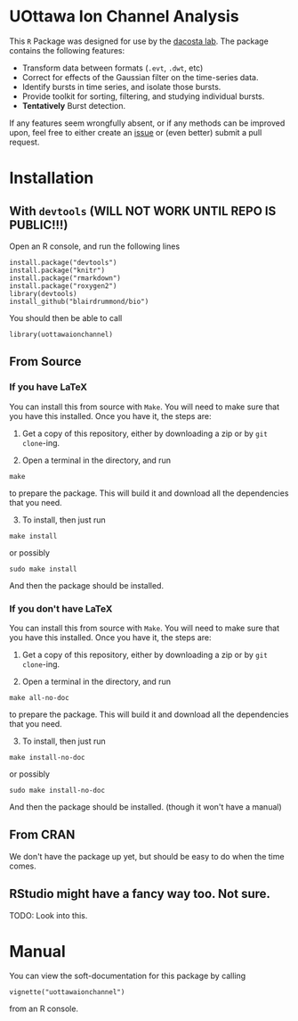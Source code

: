 # UOttawa Ion Channel Analysis

This `R` Package was designed for use by the [dacosta lab](http://www.dacosta.net/). The package contains the following features:

- Transform data between formats (`.evt`, `.dwt`, etc)
- Correct for effects of the Gaussian filter on the time-series data.
- Identify bursts in time series, and isolate those bursts.
- Provide toolkit for sorting, filtering, and studying individual bursts.
- **Tentatively** Burst detection.

If any features seem wrongfully absent, or if any methods can be improved upon, feel free to either create an [issue](https://github.com/blairdrummond/bio/issues) or (even better) submit a pull request.

# Installation

## With `devtools` (**WILL NOT WORK UNTIL REPO IS PUBLIC!!!**)

Open an R console, and run the following lines

```{.R}
install.package("devtools")
install.package("knitr")
install.package("rmarkdown")
install.package("roxygen2")
library(devtools)
install_github("blairdrummond/bio")
```

You should then be able to call

```{.R}
library(uottawaionchannel)
```

## From Source 

### If you have LaTeX

You can install this from source with `Make`. You will need to make sure that you have this installed. Once you have it, the steps are:

1. Get a copy of this repository, either by downloading a zip or by `git clone`-ing. 

2. Open a terminal in the directory, and run

~~~
make
~~~

to prepare the package. This will build it and download all the dependencies that you need.

3. To install, then just run

~~~
make install
~~~

or possibly

~~~
sudo make install
~~~

And then the package should be installed.


### If you don't have LaTeX

You can install this from source with `Make`. You will need to make sure that you have this installed. Once you have it, the steps are:

1. Get a copy of this repository, either by downloading a zip or by `git clone`-ing. 

2. Open a terminal in the directory, and run

~~~
make all-no-doc
~~~

to prepare the package. This will build it and download all the dependencies that you need.

3. To install, then just run

~~~
make install-no-doc
~~~

or possibly

~~~
sudo make install-no-doc
~~~

And then the package should be installed. (though it won't have a manual)

## From CRAN

We don't have the package up yet, but should be easy to do when the time comes.

## RStudio might have a fancy way too. Not sure.

TODO: Look into this.

# Manual

You can view the soft-documentation for this package by calling

```{.R}
vignette("uottawaionchannel")
```

from an R console.

